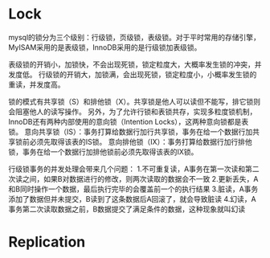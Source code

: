 # Lock

mysql的锁分为三个级别：行级锁，页级锁，表级锁。对于平时常用的存储引擎，MyISAM采用的是表级锁，InnoDB采用的是行级锁加表级锁。

表级锁的开销小，加锁快，不会出现死锁，锁定粒度大，大概率发生锁的冲突，并发度低。
行级锁的开销大，加锁满，会出现死锁，锁定粒度小，小概率发生锁的重读，并发度高。

锁的模式有共享锁（S）和排他锁（X）。共享锁是他人可以读但不能写，排它锁则会阻塞他人的读写操作。
另外，为了允许行锁和表锁共存，实现多粒度锁机制，InnoDB还有两种内部使用的意向锁（Intention Locks），这两种意向锁都是表锁。
意向共享锁（IS）：事务打算给数据行加行共享锁，事务在给一个数据行加共享锁前必须先取得该表的IS锁。
意向排他锁（IX）：事务打算给数据行加行排他锁，事务在给一个数据行加排他锁前必须先取得该表的IX锁。

行级锁事务的并发处理会带来几个问题：
1.不可重复读，A事务在第一次读和第二次读之间，如果B对数据进行的修改，则两次读取的数据会不一致
2.更新丢失，A和B同时操作一个数据，最后执行完毕的会覆盖前一个的执行结果
3.脏读，A事务添加了数据但并未提交，B读到了这条数据后A回滚了，就会导致脏读
4.幻读，A事务第二次读取数据之前，B数据提交了满足条件的数据，这种现象就叫幻读

# Replication
